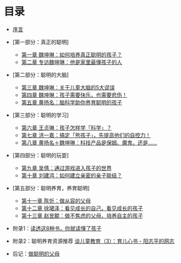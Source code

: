 # 目录

* [序言](chapter00/preface.md)
* [第一部分：真正的聪明]
   * [第一章 魏坤琳：如何培养真正聪明的孩子？](chapter01/note01.md)
   * [第二章 专访魏坤琳：他是家里最懂孩子的人](chapter01/note02.md)

* [第二部分：聪明的大脑]
   * [第三章 魏坤琳：关于儿童大脑的5大谬误](chapter02/note01.md) 
   * [第四章 魏坤琳：孩子需要快乐，也需要悲伤！](chapter02/note02.md)
   * [第五章 黄扬名：脑科学助你养育聪明的孩子](chapter02/note03.md)

* [第三部分：聪明的学习]
   * [第六章 王贞琳：孩子怎样学「科学」？](chapter03/note01.md)
   * [第七章 洪一嘉：搞定「熊孩子」，先提高他们的自控力！](chapter03/note02.md)
   * [第八章 黄扬名＋魏坤琳：科技产品是保姆、魔鬼，还是......](chapter03/note03.md)

* [第四部分：聪明的玩耍]

   * [第九章 吴倩：通过游戏进入孩子的世界](chapter04/note01.md)
   * [第十章 刘建鸿：如何建立亲密的亲子联结？](chapter04/note02.md)

* [第五部分：聪明养育，养育聪明]
   * [第十一章 陈忻：做从容的父母 ](chapter05/note01.md)
   * [第十二章 徐珺泽：看见成长的自己，看见成长的孩子](chapter05/note02.md)
   * [第十三章 赵昱鲲：做不焦虑的父母，培养自主的孩子](chapter05/note03.md)

 
* 附录1：[读透这8种书，你就读懂了孩子](appendix/appendix01.md) 
* 附录2：聪明养育资源推荐   [谈儿童教育（3）：育儿心书 - 阳志平的网志](http://www.yangzhiping.com/psy/parenting3.html)
* 后记：[做聪明的父母](appendix/postscript.md)




